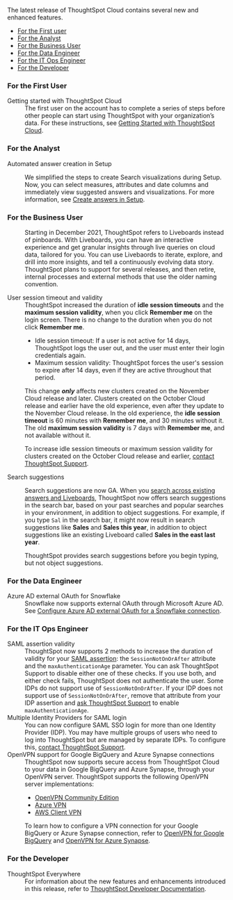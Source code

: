 The latest release of ThoughtSpot Cloud contains several new and enhanced features.

<ul>
<li><a href="{{ site.baseurl }}#november-cloud-2021-first">For the First user</a></li>
<li><a href="{{ site.baseurl }}#november-cloud-2021-analyst">For the Analyst</a></li>
<li><a href="{{ site.baseurl }}#november-cloud-2021-business-user">For the Business User</a></li>
<li><a href="{{ site.baseurl }}#november-cloud-2021-data-engineer">For the Data Engineer</a></li>
<li><a href="{{ site.baseurl }}#november-cloud-2021-it-ops-engineer">For the IT Ops Engineer</a></li>
<li><a href="{{ site.baseurl }}#november-cloud-2021-developer">For the Developer</a></li>
</ul>

<h3><a id="november-cloud-2021-first"></a>For the First User</h3>

<dl>
<dlentry id="getting-started">
<dt>Getting started with ThoughtSpot Cloud</dt>
<dd>The first user on the account has to complete a series of steps before other people can start using ThoughtSpot with your organization’s data. For these instructions, see <a href="{{ site.baseurl }}/admin/ts-cloud/ts-cloud-getting-started.html">Getting Started with ThoughtSpot Cloud</a>.
</dd>
</dlentry>
</dl>

<h3><a id="november-cloud-2021-analyst"></a>For the Analyst</h3>

<dl>

<!-- removing these features for now per alok. may add back in

<dlentry id="spotapps">
<dt>ServiceNow SpotApp <span class="label label-beta">Beta</span></dt>
<dd><p>SpotApps are ThoughtSpot's new out-of-the-box solution templates built for specific use cases and data sources. They are built on Blocks, which are pre-built pieces of code that are easy to download and implement directly from the product. This release introduces the ServiceNow SpotApp and Analytics Blocks. Analytics Blocks include pre-built Worksheet, Answer, and Liveboard Blocks.</p>
<p>The ServiceNow SpotApp mimics the ServiceNow data model. After you connect to your ServiceNow data in your cloud data warehouse, ThoughtSpot maps that data to SpotApp columns, and creates pre-built but still customizable worksheets, answers, and Liveboards, based on your ServiceNow data.</p>
<p>Refer to <a href="{{ site.baseurl }}/admin/ts-cloud/app-templates.html">SpotApps</a>.</p>
<p>This feature is in beta and off by default. It is part of the <a href="#data-tab">Data tab redesign</a> beta. To enable SpotApps and the Data tab redesign, <a href="{{ site.baseurl }}/admin/misc/contact.html">contact ThoughtSpot Support</a>.</p></dd>
</dlentry>

<dlentry>
<dt>SQL-based views <span class="label label-beta">Beta</span></dt>
<dd><p>This release introduces beta support for SQL-based views. Users can create views based on SQL queries, and use those views as data sources. This type of view has the same functionality as a view based on searching your data.</p>
<p>This feature is in beta and off by default. To enable it, <a href="{{ site.baseurl }}/admin/misc/contact.html">contact ThoughtSpot Support</a>.</p></dd>
</dlentry>

<dlentry id="data-tab">
<dt>Data tab redesign <span class="label label-beta">Beta</span></dt>
<dd><p>This release redesigns the <strong>Data</strong> section of the product. To access this part of the product, select <strong>Data</strong> from the top navigation bar. The redesign introduces several new features, such as SQL-based views and SpotApps, and makes the UI more intuitive.</p>
<p>This feature is in beta and off by default. To enable it, <a href="{{ site.baseurl }}/admin/misc/contact.html">contact ThoughtSpot Support</a>.</p></dd>
</dlentry>

-->

<dlentry id="auto-answer">
<dt>Automated answer creation in Setup</dt>
<dd><p>We simplified the steps to create Search visualizations during Setup. Now, you can select measures, attributes and date columns and immediately view suggested answers and visualizations. For more information, see <a href="{{ site.baseurl }}/admin/ts-cloud/automated-answer-creation.html">Create answers in Setup</a>.</p></dd>
</dlentry>

</dl>

<h3><a id="november-cloud-2021-business-user"></a>For the Business User</h3>

<dl>

<dlentry id="liveboard-announcement">
<dt></dt>
<dd><p>Starting in December 2021, ThoughtSpot refers to Liveboards instead of pinboards. With Liveboards, you can have an interactive experience and get granular insights through live queries on cloud data, tailored for you. You can use Livebaords to iterate, explore, and drill into more insights, and tell a continuously evolving data story.<br/>
ThoughtSpot plans to support for several releases, and then retire, internal processes and external methods that use the older naming convention.</p></dd>
</dlentry>

<dlentry id="session-validity">
<dt>User session timeout and validity</dt>
<dd>ThoughtSpot increased the duration of <strong>idle session timeouts</strong> and the <strong>maximum session validity</strong>, when you click <strong>Remember me</strong> on the login screen. There is no change to the duration when you do not click <strong>Remember me</strong>.
<ul>
<li>Idle session timeout: If a user is not active for 14 days, ThoughtSpot logs the user out, and the user must enter their login credentials again.</li>
<li>Maximum session validity: ThoughtSpot forces the user's session to expire after 14 days, even if they are active throughout that period.</li> </ul>
<p>This change <strong><em>only</em></strong> affects new clusters created on the November Cloud release and later. Clusters created on the October Cloud release and earlier have the old experience, even after they update to the November Cloud release. In the old experience, the <strong>idle session timeout</strong> is 60 minutes with <strong>Remember me</strong>, and 30 minutes without it. The old <strong>maximum session validity</strong> is 7 days with <strong>Remember me</strong>, and not available without it.</p>
<p>To increase idle session timeouts or maximum session validity for clusters created on the October Cloud release and earlier, <a href="{{ site.baseurl }}/admin/misc/contact.html">contact ThoughtSpot Support</a>.</p></dd></dlentry>

<dlentry id="search-suggestions">
<dt>Search suggestions</dt>
<dd><p>Search suggestions are now GA. When you <a href="{{ site.baseurl }}/end-user/search/search-answers.html">search across existing answers and Liveboards</a>, ThoughtSpot now offers search suggestions in the search bar, based on your past searches and popular searches in your environment, in addition to object suggestions. For example, if you type <code>Sal</code> in the search bar, it might now result in search suggestions like <strong>Sales</strong> and <strong>Sales this year</strong>, in addition to object suggestions like an existing Liveboard called <strong>Sales in the east last year</strong>.</p>
<p>ThoughtSpot provides search suggestions before you begin typing, but not object suggestions.</p>
</dd>
</dlentry>

</dl>

<h3><a id="november-cloud-2021-data-engineer"></a>For the Data Engineer</h3>
<dl>
<dlentry id="connections-snowflake-azure-ad-oauth">
<dt>Azure AD external OAuth for Snowflake</dt>
<dd>Snowflake now supports external OAuth through Microsoft Azure AD. See <a href="{{ site.baseurl }}/admin/ts-cloud/ts-cloud-embrace-snowflake-azure-ad-oauth.html">Configure Azure AD external OAuth for a Snowflake connection</a>.</dd>
</dlentry>

<!-- removing for now per alok
<dlentry id="connections-flow-data-portal">
<dt>New connection creation flow with data tab redesign</dt>
<dd>If you have the new redesigned data tab enabled, you'll see the new Data Portal page. To start creating a connection, you click <strong>Connections</strong> and then click the connection type you want to create. Also with the new data tab enabled, you have the option to create a connection without selecting tables or columns. On the Data Portal page you can create a SQL-based view from a connection.</dd>
</dlentry>

-->

</dl>

<h3><a id="november-cloud-2021-it-ops-engineer"></a>For the IT Ops Engineer</h3>

<dl>

<dlentry id="saml">
<dt>SAML assertion validity</dt>
<dd>ThoughtSpot now supports 2 methods to increase the duration of validity for your <a href="{{ site.baseurl }}/admin/ts-cloud/authentication-integration.html#saml-assertion">SAML assertion</a>: the <code>SessionNotOnOrAfter</code> attribute and the <code>maxAuthenticationAge</code> parameter. You can ask ThoughtSpot Support to disable either one of these checks. If you use both, and either check fails, ThoughtSpot does not authenticate the user. Some IDPs do not support use of <code>SessionNotOnOrAfter</code>. If your IDP does not support use of <code>SessionNotOnOrAfter</code>, remove that attribute from your IDP assertion and <a href="{{ site.baseurl }}/admin/misc/contact.html">ask ThoughtSpot Support</a> to enable <code>maxAuthenticationAge</code>.</dd>
</dlentry>

<dlentry id="multiple-idp">
<dt>Multiple Identity Providers for SAML login</dt>
<dd>You can now configure SAML SSO login for more than one Identity Provider (IDP). You may have multiple groups of users who need to log into ThoughtSpot but are managed by separate IDPs. To configure this, <a href="{{ site.baseurl }}/admin/misc/contact.html">contact ThoughtSpot Support</a>.</dd>
</dlentry>

<dlentry id="vpn">
<dt>OpenVPN support for Google BigQuery and Azure Synapse connections</dt>
<dd>ThoughtSpot now supports secure access from ThoughtSpot Cloud to your data in Google BigQuery and Azure Synapse, through your OpenVPN server. ThoughtSpot supports the following OpenVPN server implementations:
<ul><li><a href="https://openvpn.net/community-downloads/" target="_blank">OpenVPN Community Edition</a></li>
<li><a href="https://docs.microsoft.com/en-us/azure/vpn-gateway/vpn-gateway-howto-openvpn-clients" target="_blank">Azure VPN</a></li>
<li><a href="https://docs.aws.amazon.com/vpn/latest/clientvpn-admin/what-is.html" target="_blank">AWS Client VPN</a></li></ul>
To learn how to configure a VPN connection for your Google BigQuery or Azure Synapse connection, refer to <a href="{{ site.baseurl }}/admin/ts-cloud/openvpn-gbq.html">OpenVPN for Google BigQuery</a> and <a href="{{ site.baseurl }}/admin/ts-cloud/openvpn-synapse.html">OpenVPN for Azure Synapse</a>.</dd></dlentry>

</dl>

<h3><a id="november-cloud-2021-developer"></a>For the Developer</h3>

<dl>
<dt>ThoughtSpot Everywhere</dt>
<dd>
For information about the new features and enhancements introduced in this release, refer to <a href="https://developers.thoughtspot.com/docs/?pageid=whats-new" target="_blank">ThoughtSpot Developer Documentation</a>. </dd>
</dl>
